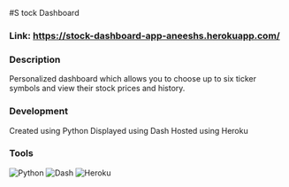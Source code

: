 #S tock Dashboard

### Link: https://stock-dashboard-app-aneeshs.herokuapp.com/

### Description
Personalized dashboard which allows you to choose up to six ticker symbols and view their stock prices and history.

### Development
Created using Python
Displayed using Dash
Hosted using Heroku

### Tools
![Python](https://img.shields.io/badge/python-3670A0?style=for-the-badge&logo=python&logoColor=ffdd54)
![Dash](https://img.shields.io/badge/dash-008DE4?style=for-the-badge&logo=dash&logoColor=white)
![Heroku](https://img.shields.io/badge/heroku-%23430098.svg?style=for-the-badge&logo=heroku&logoColor=white)


